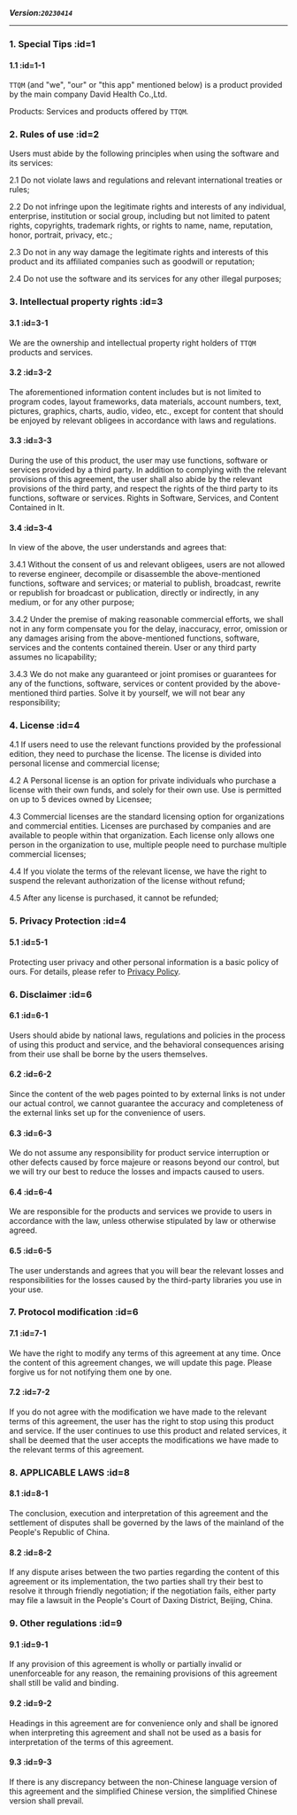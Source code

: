 **_Version:`20230414`_**

---

### 1. Special Tips :id=1

#### 1.1 :id=1-1

`TTQM` (and "we", "our" or "this app" mentioned below) is a product provided by the main company David Health Co.,Ltd.

Products: Services and products offered by `TTQM`.

### 2. Rules of use :id=2

Users must abide by the following principles when using the software and its services:

2.1 Do not violate laws and regulations and relevant international treaties or rules;

2.2 Do not infringe upon the legitimate rights and interests of any individual, enterprise, institution or social group, including but not limited to patent rights, copyrights, trademark rights, or rights to name, name, reputation, honor, portrait, privacy, etc.;

2.3 Do not in any way damage the legitimate rights and interests of this product and its affiliated companies such as goodwill or reputation;

2.4 Do not use the software and its services for any other illegal purposes;

### 3. Intellectual property rights :id=3

#### 3.1 :id=3-1

We are the ownership and intellectual property right holders of `TTQM` products and services.

#### 3.2 :id=3-2

The aforementioned information content includes but is not limited to program codes, layout frameworks, data materials, account numbers, text, pictures, graphics, charts, audio, video, etc., except for content that should be enjoyed by relevant obligees in accordance with laws and regulations.

#### 3.3 :id=3-3

During the use of this product, the user may use functions, software or services provided by a third party. In addition to complying with the relevant provisions of this agreement, the user shall also abide by the relevant provisions of the third party, and respect the rights of the third party to its functions, software or services. Rights in Software, Services, and Content Contained in It.

#### 3.4 :id=3-4

In view of the above, the user understands and agrees that:

3.4.1 Without the consent of us and relevant obligees, users are not allowed to reverse engineer, decompile or disassemble the above-mentioned functions, software and services; or material to publish, broadcast, rewrite or republish for broadcast or publication, directly or indirectly, in any medium, or for any other purpose;

3.4.2 Under the premise of making reasonable commercial efforts, we shall not in any form compensate you for the delay, inaccuracy, error, omission or any damages arising from the above-mentioned functions, software, services and the contents contained therein. User or any third party assumes no licapability;

3.4.3 We do not make any guaranteed or joint promises or guarantees for any of the functions, software, services or content provided by the above-mentioned third parties. Solve it by yourself, we will not bear any responsibility;

### 4. License :id=4

4.1 If users need to use the relevant functions provided by the professional edition, they need to purchase the license. The license is divided into personal license and commercial license;

4.2 A Personal license is an option for private individuals who purchase a license with their own funds, and solely for their own use. Use is permitted on up to 5 devices owned by Licensee;

4.3 Commercial licenses are the standard licensing option for organizations and commercial entities. Licenses are purchased by companies and are available to people within that organization. Each license only allows one person in the organization to use, multiple people need to purchase multiple commercial licenses;

4.4 If you violate the terms of the relevant license, we have the right to suspend the relevant authorization of the license without refund;

4.5 After any license is purchased, it cannot be refunded;

### 5. Privacy Protection :id=4

#### 5.1 :id=5-1

Protecting user privacy and other personal information is a basic policy of ours. For details, please refer to [Privacy Policy](en/terms-of-service-privacy-policy/privacy-policy.md).

### 6. Disclaimer :id=6

#### 6.1 :id=6-1

Users should abide by national laws, regulations and policies in the process of using this product and service, and the behavioral consequences arising from their use shall be borne by the users themselves.

#### 6.2 :id=6-2

Since the content of the web pages pointed to by external links is not under our actual control, we cannot guarantee the accuracy and completeness of the external links set up for the convenience of users.

#### 6.3 :id=6-3

We do not assume any responsibility for product service interruption or other defects caused by force majeure or reasons beyond our control, but we will try our best to reduce the losses and impacts caused to users.

#### 6.4 :id=6-4

We are responsible for the products and services we provide to users in accordance with the law, unless otherwise stipulated by law or otherwise agreed.

#### 6.5 :id=6-5

The user understands and agrees that you will bear the relevant losses and responsibilities for the losses caused by the third-party libraries you use in your use.

### 7. Protocol modification :id=6

#### 7.1 :id=7-1

We have the right to modify any terms of this agreement at any time. Once the content of this agreement changes, we will update this page. Please forgive us for not notifying them one by one.

#### 7.2 :id=7-2

If you do not agree with the modification we have made to the relevant terms of this agreement, the user has the right to stop using this product and service. If the user continues to use this product and related services, it shall be deemed that the user accepts the modifications we have made to the relevant terms of this agreement.

### 8. APPLICABLE LAWS :id=8

#### 8.1 :id=8-1

The conclusion, execution and interpretation of this agreement and the settlement of disputes shall be governed by the laws of the mainland of the People's Republic of China.

#### 8.2 :id=8-2

If any dispute arises between the two parties regarding the content of this agreement or its implementation, the two parties shall try their best to resolve it through friendly negotiation; if the negotiation fails, either party may file a lawsuit in the People's Court of Daxing District, Beijing, China.

### 9. Other regulations :id=9

#### 9.1 :id=9-1

If any provision of this agreement is wholly or partially invalid or unenforceable for any reason, the remaining provisions of this agreement shall still be valid and binding.

#### 9.2 :id=9-2

Headings in this agreement are for convenience only and shall be ignored when interpreting this agreement and shall not be used as a basis for interpretation of the terms of this agreement.

#### 9.3 :id=9-3

If there is any discrepancy between the non-Chinese language version of this agreement and the simplified Chinese version, the simplified Chinese version shall prevail.
